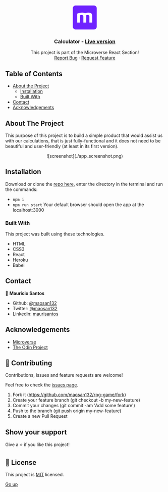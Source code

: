 <!-- PROJECT LOGO -->
<br />
<p align="center">
  <a href="https://github.com/maosan132/calculator/">
    <img src="./mLogo.png" alt="Logo" width="80" height="80">
  </a>

  <h3 align="center">Calculator -
  <a href='https://maosan132.github.io/calculator/'> Live version</a></h3>

  <p align="center">
    This project is part of the Microverse React Section!
    <br />
    <a href="https://github.com/maosan132/calculator/">Report Bug</a>
    ·
    <a href="https://github.com/maosan132/calculator/">Request Feature</a>
  </p>
</p>

<!-- TABLE OF CONTENTS -->
## Table of Contents

* [About the Project](#about-the-project)
  * [Installation](#installation)
  * [Built With](#built-with)
* [Contact](#contact)
* [Acknowledgements](#acknowledgements)

<!-- ABOUT THE PROJECT -->
## About The Project

This purpose of this project is to build a simple product that would assist us with our calculations, that is just fully-functional and it does not need to be beautiful and user-friendly (at least in its first version).

<div align="center">
![screenshot](./app_screenshot.png)
</div>

<!-- ABOUT THE PROJECT -->
## Installation

Download or clone the [repo here](https://github.com/maosan132/calculator.git), enter the directory in the terminal and run the commands:
* `npm i`
* `npm run start`
Your default browser should open the app at the localhost:3000

### Built With
This project was built using these technologies.
* HTML
* CSS3
* React
* Heroku
* Babel

<!-- CONTACT -->
## Contact

👤 **Mauricio Santos**

- Github: [@maosan132](https://github.com/maosan132)
- Twitter: [@maosan132](https://twitter.com/maosan132)
- Linkedin: [maurisantos](https://www.linkedin.com/in/mauricsantos)


<!-- ACKNOWLEDGEMENTS -->
## Acknowledgements
* [Microverse](https://www.microverse.org/)
* [The Odin Project](https://www.theodinproject.com/)

## 🤝 Contributing

Contributions, issues and feature requests are welcome!

Feel free to check the [issues page](https://github.com/maosan132/rpg-game/issues).

1. Fork it (https://github.com/maosan132/rpg-game/fork)
2. Create your feature branch (git checkout -b my-new-feature)
3. Commit your changes (git commit -am 'Add some feature')
4. Push to the branch (git push origin my-new-feature)
5. Create a new Pull Request

## Show your support

Give a ⭐️ if you like this project!

## 📝 License

This project is [MIT](lic.url) licensed.


[Go up](#Table-of-Contents)

